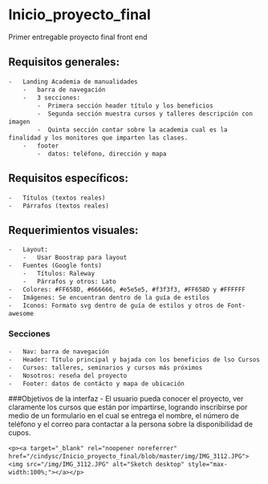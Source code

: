 # Inicio_proyecto_final
Primer entregable proyecto final front end

## Requisitos generales:
    -   Landing Academia de manualidades
        -   barra de navegación
        -   3 secciones:
            -  Primera sección header título y los beneficios
        	-  Segunda sección muestra cursos y talleres descripción con imagen
            -  Quinta sección contar sobre la academia cual es la finalidad y los monitores que imparten las clases.
        -   footer
            -  datos: teléfono, dirección y mapa

## Requisitos específicos:
    -   Títulos (textos reales)
    -   Párrafos (textos reales)

## Requerimientos visuales:
    -   Layout:
        -   Usar Boostrap para layout
    -   Fuentes (Google fonts)
        -   Títulos: Raleway
        -   Párrafos y otros: Lato
    -   Colores: #FF658D, #666666, #e5e5e5, #f3f3f3, #FF658D y #FFFFFF
    -   Imágenes: Se encuentran dentro de la guía de estilos
    -   Iconos: Formato svg dentro de guía de estilos y otros de Font-awesome

### Secciones
    -   Nav: barra de navegación
    -   Header: Título principal y bajada con los beneficios de lso Cursos
    -   Cursos: talleres, seminarios y cursos más próximos
    -   Nosotros: reseña del proyecto
    -   Footer: datos de contácto y mapa de ubicación

###Objetivos de la interfaz
    -   El usuario pueda conocer el proyecto, ver claramente los cursos que están por impartirse, logrando inscribirse por medio de un formulario en el cual se entrega el nombre, el número de teléfono y el correo para contactar a la persona sobre la disponibilidad de cupos.

    <p><a target="_blank" rel="noopener noreferrer" href="/cindysc/Inicio_proyecto_final/blob/master/img/IMG_3112.JPG"><img src="/img/IMG_3112.JPG" alt="Sketch desktop" style="max-width:100%;"></a></p>
